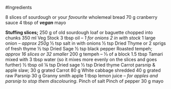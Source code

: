 #Ingredients

8 slices of sourdough or your _favourite_ wholemeal bread
70 g cranberry sauce
4 tbsp of **_vegan_** mayo

**Stuffing slices;**
250 g of old sourdough loaf or baguette chopped into chunks
350 ml Veg Stock
3 tbsp oil – _1 for onions 2 in with stock_
1 large onion – _approx 250g_
½ tsp salt in with onions
½ tsp Dried Thyme or 2 sprigs of fresh thyme
½ tsp Dried Sage
½ tsp black pepper
Roasted tempeh; _approx 16 slices or 32 smaller_
200 g tempeh – ⅓ of a block
1.5 tbsp Tamari mixed with 3 tbsp water (so it mixes more evenly on the slices and goes further)
½ tbsp oil
¼ tsp Dried sage
½ tsp Dried thyme
Carrot parsnip & apple slaw;
30 g grated Carrot
80 g White cabbage shredded
40 g grated raw Parsnip
30 g Granny smith apple
1 tbsp lemon juice – _for apples and parsnip to stop them discolouring_.
Pinch of salt
Pinch of pepper
30 g mayo
